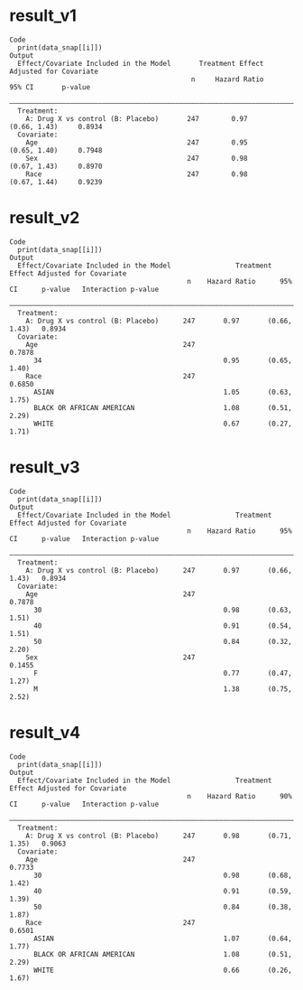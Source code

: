 # result_v1

    Code
      print(data_snap[[i]])
    Output
      Effect/Covariate Included in the Model       Treatment Effect Adjusted for Covariate     
                                                 n     Hazard Ratio       95% CI       p-value 
      —————————————————————————————————————————————————————————————————————————————————————————
      Treatment:                                                                               
        A: Drug X vs control (B: Placebo)       247        0.97        (0.66, 1.43)     0.8934 
      Covariate:                                                                               
        Age                                     247        0.95        (0.65, 1.40)     0.7948 
        Sex                                     247        0.98        (0.67, 1.43)     0.8970 
        Race                                    247        0.98        (0.67, 1.44)     0.9239 

# result_v2

    Code
      print(data_snap[[i]])
    Output
      Effect/Covariate Included in the Model                Treatment Effect Adjusted for Covariate             
                                                n    Hazard Ratio      95% CI      p-value   Interaction p-value
      ——————————————————————————————————————————————————————————————————————————————————————————————————————————
      Treatment:                                                                                                
        A: Drug X vs control (B: Placebo)      247       0.97       (0.66, 1.43)   0.8934                       
      Covariate:                                                                                                
        Age                                    247                                                 0.7878       
          34                                             0.95       (0.65, 1.40)                                
        Race                                   247                                                 0.6850       
          ASIAN                                          1.05       (0.63, 1.75)                                
          BLACK OR AFRICAN AMERICAN                      1.08       (0.51, 2.29)                                
          WHITE                                          0.67       (0.27, 1.71)                                

# result_v3

    Code
      print(data_snap[[i]])
    Output
      Effect/Covariate Included in the Model                Treatment Effect Adjusted for Covariate             
                                                n    Hazard Ratio      95% CI      p-value   Interaction p-value
      ——————————————————————————————————————————————————————————————————————————————————————————————————————————
      Treatment:                                                                                                
        A: Drug X vs control (B: Placebo)      247       0.97       (0.66, 1.43)   0.8934                       
      Covariate:                                                                                                
        Age                                    247                                                 0.7878       
          30                                             0.98       (0.63, 1.51)                                
          40                                             0.91       (0.54, 1.51)                                
          50                                             0.84       (0.32, 2.20)                                
        Sex                                    247                                                 0.1455       
          F                                              0.77       (0.47, 1.27)                                
          M                                              1.38       (0.75, 2.52)                                

# result_v4

    Code
      print(data_snap[[i]])
    Output
      Effect/Covariate Included in the Model                Treatment Effect Adjusted for Covariate             
                                                n    Hazard Ratio      90% CI      p-value   Interaction p-value
      ——————————————————————————————————————————————————————————————————————————————————————————————————————————
      Treatment:                                                                                                
        A: Drug X vs control (B: Placebo)      247       0.98       (0.71, 1.35)   0.9063                       
      Covariate:                                                                                                
        Age                                    247                                                 0.7733       
          30                                             0.98       (0.68, 1.42)                                
          40                                             0.91       (0.59, 1.39)                                
          50                                             0.84       (0.38, 1.87)                                
        Race                                   247                                                 0.6501       
          ASIAN                                          1.07       (0.64, 1.77)                                
          BLACK OR AFRICAN AMERICAN                      1.08       (0.51, 2.29)                                
          WHITE                                          0.66       (0.26, 1.67)                                

